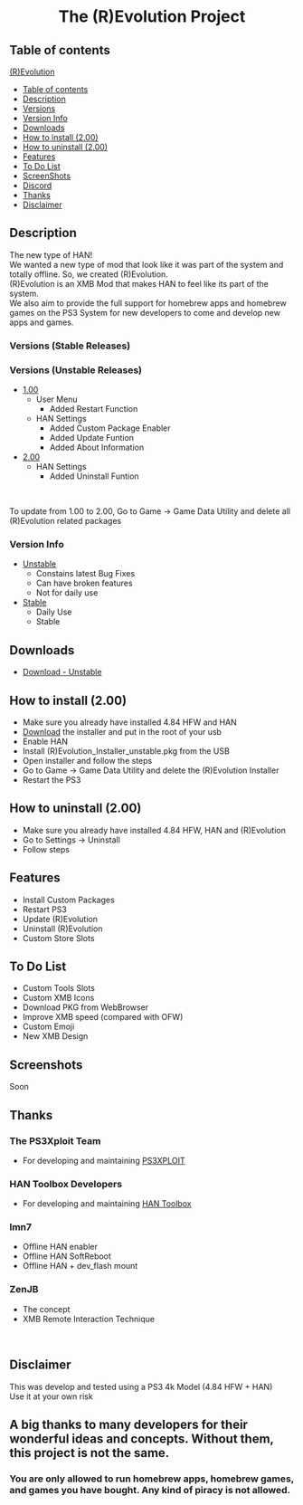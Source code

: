 # <p align="center">The (R)Evolution Project</p>

## Table of contents
<!-- TOC -->
[(R)Evolution](#revo-projectp)
- [Table of contents](#table-of-contents)
- [Description](#description)        
- [Versions](#versions)
- [Version Info](#version-info)
- [Downloads](#downloads)
- [How to install (2.00)](#how-to-install-(2.00))
- [How to uninstall (2.00)](#how-to-uninstall-(2.00))
- [Features](#features)
- [To Do List](#to-do-list)
- [ScreenShots](#screenshots)
- [Discord](#discord)
- [Thanks](#thanks)
- [Disclaimer](#disclaimer)
<!-- /TOC -->

## Description
The new type of HAN!
<br>
We wanted a new type of mod that look like it was part of the system and totally offline. So, we created (R)Evolution.
<br>
(R)Evolution is an XMB Mod that makes HAN to feel like its part of the system.
<br>
We also aim to provide the full support for homebrew apps and homebrew games on the PS3 System for new developers to come and develop new apps and games.

### Versions (Stable Releases)


### Versions (Unstable Releases)
+ [1.00](https://github.com/DigitalMorpheus/revolutionproject/tree/master/unstable/1.00)
    + User Menu
        + Added Restart Function
    + HAN Settings
        + Added Custom Package Enabler
        + Added Update Funtion
        + Added About Information
+ [2.00](https://github.com/DigitalMorpheus/revolutionproject/tree/master/unstable/2.00)
    + HAN Settings
        + Added Uninstall Funtion
<br>

To update from 1.00 to 2.00, Go to Game -> Game Data Utility and delete all (R)Evolution related packages 
### Version Info
+ [Unstable](https://github.com/DigitalMorpheus/revolutionproject/tree/master/unstable)
    + Constains latest Bug Fixes
    + Can have broken features
    + Not for daily use
+ [Stable](https://github.com/DigitalMorpheus/revolutionproject/tree/master/stable/)
    + Daily Use
    + Stable
## Downloads
+ [Download - Unstable](https://github.com/DigitalMorpheus/revolutionproject/raw/master/(R)Evolution_Installer_unstable.pkg)


## How to install (2.00)
+ Make sure you already have installed 4.84 HFW and HAN
+ [Download](https://github.com/DigitalMorpheus/revolutionproject/raw/master/(R)Evolution_Installer_unstable.pkg) the installer and put in the root of your usb
+ Enable HAN
+ Install (R)Evolution_Installer_unstable.pkg from the USB
+ Open installer and follow the steps
+ Go to Game -> Game Data Utility and delete the (R)Evolution Installer
+ Restart the PS3

## How to uninstall (2.00)
+ Make sure you already have installed 4.84 HFW, HAN and (R)Evolution
+ Go to Settings -> Uninstall
+ Follow steps

## Features
+ Install Custom Packages
+ Restart PS3
+ Update (R)Evolution
+ Uninstall (R)Evolution
+ Custom Store Slots

## To Do List
+ Custom Tools Slots
+ Custom XMB Icons
+ Download PKG from WebBrowser
+ Improve XMB speed (compared with OFW)
+ Custom Emoji
+ New XMB Design

## Screenshots
Soon

## Thanks
### The PS3Xploit Team
+ For developing and maintaining [PS3XPLOIT](http://ps3xploit.com/)

### HAN Toolbox Developers
+ For developing and maintaining [HAN Toolbox](https://www.psx-place.com/resources/han-toolbox.628/)

### lmn7
+ Offline HAN enabler
+ Offline HAN SoftReboot
+ Offline HAN + dev_flash mount

### ZenJB
+ The concept
+ XMB Remote Interaction Technique

<br>

## Disclaimer
This was develop and tested using a PS3 4k Model (4.84 HFW + HAN)
<br>
Use it at your own risk
<br>
## A big thanks to many developers for their wonderful ideas and concepts. Without them, this project is not the same.


### You are only allowed to run homebrew apps, homebrew games, and games you have bought. Any kind of piracy is not allowed.
